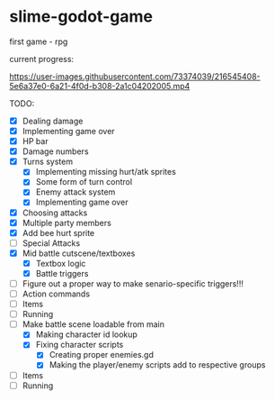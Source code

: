 # slime-godot-game
first game - rpg

current progress:

https://user-images.githubusercontent.com/73374039/216545408-5e6a37e0-6a21-4f0d-b308-2a1c04202005.mp4



TODO:
- [x] Dealing damage
- [x] Implementing game over
- [x] HP bar
- [x] Damage numbers
- [x] Turns system
	- [x] Implementing missing hurt/atk sprites
	- [x] Some form of turn control
	- [x] Enemy attack system
    - [x] Implementing game over
- [x] Choosing attacks
- [x] Multiple party members
- [x] Add bee hurt sprite
- [ ] Special Attacks
- [x] Mid battle cutscene/textboxes
    - [x] Textbox logic
    - [x] Battle triggers
- [ ] Figure out a proper way to make senario-specific triggers!!!
- [ ] Action commands
- [ ] Items
- [ ] Running
- [ ] Make battle scene loadable from main
    - [x] Making character id lookup
    - [x] Fixing character scripts
        - [x] Creating proper enemies.gd
        - [x] Making the player/enemy scripts add to respective groups
- [ ] Items
- [ ] Running
